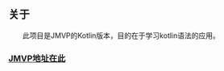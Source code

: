 ## 关于 ##

　　此项目是JMVP的Kotlin版本，目的在于学习kotlin语法的应用。

### [JMVP地址在此](https://github.com/jianyuyouhun/JMVP) ###
